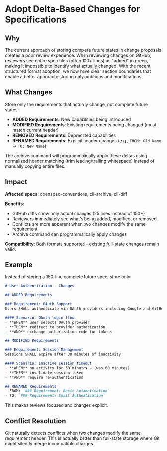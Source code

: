 # Adopt Delta-Based Changes for Specifications

## Why

The current approach of storing complete future states in change proposals creates a poor review experience. When reviewing changes on GitHub, reviewers see entire spec files (often 100+ lines) as "added" in green, making it impossible to identify what actually changed. With the recent structured format adoption, we now have clear section boundaries that enable a better approach: storing only additions and modifications.

## What Changes

Store only the requirements that actually change, not complete future states:

- **ADDED Requirements**: New capabilities being introduced
- **MODIFIED Requirements**: Existing requirements being changed (must match current header)
- **REMOVED Requirements**: Deprecated capabilities
- **RENAMED Requirements**: Explicit header changes (e.g., `FROM: Old Name` → `TO: New Name`)

The archive command will programmatically apply these deltas using normalized header matching (trim leading/trailing whitespace) instead of manually copying entire files.

## Impact

**Affected specs**: openspec-conventions, cli-archive, cli-diff

**Benefits**:
- GitHub diffs show only actual changes (25 lines instead of 150+)
- Reviewers immediately see what's being added, modified, or removed
- Conflicts are more apparent when two changes modify the same requirement
- Archive command can programmatically apply changes

**Compatibility**: Both formats supported - existing full-state changes remain valid.

## Example

Instead of storing a 150-line complete future spec, store only:

```markdown
# User Authentication - Changes

## ADDED Requirements

### Requirement: OAuth Support
Users SHALL authenticate via OAuth providers including Google and GitHub.

#### Scenario: OAuth login flow
- **WHEN** user selects OAuth provider
- **THEN** redirect to provider authorization
- **AND** exchange authorization code for tokens

## MODIFIED Requirements

### Requirement: Session Management
Sessions SHALL expire after 30 minutes of inactivity.

#### Scenario: Inactive session timeout  
- **WHEN** no activity for 30 minutes ← (was 60 minutes)
- **THEN** invalidate session token
- **AND** require re-authentication

## RENAMED Requirements
- FROM: `### Requirement: Basic Authentication`
- TO: `### Requirement: Email Authentication`
```

This makes reviews focused and changes explicit.

## Conflict Resolution

Git naturally detects conflicts when two changes modify the same requirement header. This is actually better than full-state storage where Git might silently merge incompatible changes.
